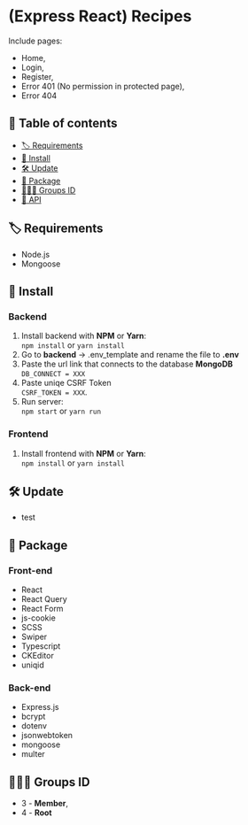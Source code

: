 # (Express React) Recipes

Include pages:

-   Home,
-   Login,
-   Register,
-   Error 401 (No permission in protected page),
-   Error 404

## 📖 Table of contents

-   [🏷️ Requirements](#user-content-️-requirements)
-   [🧰 Install](#user-content--install)
-   [🛠️ Update](#user-content-️-update)
-   [📂 Package](#user-content--package)
-   [👨‍👧‍👦 Groups ID](#user-content--groups-id)
-   [📡 API](https://github.com/aXenDeveloper/express-react-recipes/wiki/API)

## 🏷️ Requirements

-   Node.js
-   Mongoose

## 🧰 Install

### Backend

1. Install backend with **NPM** or **Yarn**:  
   `npm install` or `yarn install`
2. Go to **backend** -> .env_template and rename the file to **.env**
3. Paste the url link that connects to the database **MongoDB**  
   `DB_CONNECT = XXX`
4. Paste uniqe CSRF Token  
   `CSRF_TOKEN = XXX`.
5. Run server:  
   `npm start` or `yarn run`

### Frontend

1. Install frontend with **NPM** or **Yarn**:  
   `npm install` or `yarn install`

## 🛠️ Update

-   test

## 📂 Package

### Front-end

-   React
-   React Query
-   React Form
-   js-cookie
-   SCSS
-   Swiper
-   Typescript
-   CKEditor
-   uniqid

### Back-end

-   Express.js
-   bcrypt
-   dotenv
-   jsonwebtoken
-   mongoose
-   multer

## 👨‍👧‍👦 Groups ID

-   3 - **Member**,
-   4 - **Root**
